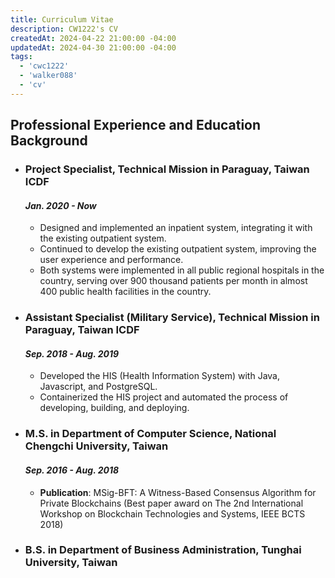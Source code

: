 ```yaml
---
title: Curriculum Vitae
description: CW1222's CV
createdAt: 2024-04-22 21:00:00 -04:00
updatedAt: 2024-04-30 21:00:00 -04:00
tags:
  - 'cwc1222'
  - 'walker088'
  - 'cv'
---
```


## Professional Experience and Education Background

- ### Project Specialist, Technical Mission in Paraguay, Taiwan ICDF
  #### _Jan. 2020 - Now_
  - Designed and implemented an inpatient system, integrating it with the existing outpatient system.
  - Continued to develop the existing outpatient system, improving the user experience
    and performance.
  - Both systems were implemented in all public regional hospitals in the country, serving
    over 900 thousand patients per month in almost 400 public health facilities in the country.
- ### Assistant Specialist (Military Service), Technical Mission in Paraguay, Taiwan ICDF
  #### _Sep. 2018 - Aug. 2019_
  - Developed the HIS (Health Information System) with Java, Javascript, and PostgreSQL.
  - Containerized the HIS project and automated the process of developing, building, and deploying.
- ### M.S. in Department of Computer Science, National Chengchi University, Taiwan
  #### _Sep. 2016 - Aug. 2018_
  - **Publication**: MSig-BFT: A Witness-Based Consensus Algorithm for Private Blockchains (Best paper award on The 2nd International Workshop on Blockchain Technologies and Systems, IEEE BCTS 2018)
- ### B.S. in Department of Business Administration, Tunghai University, Taiwan
